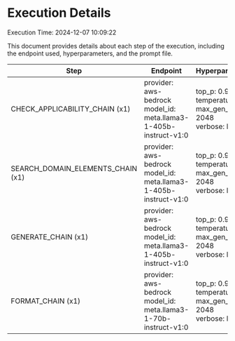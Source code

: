 # Execution Details

Execution Time: 2024-12-07 10:09:22

This document provides details about each step of the execution, including the endpoint used, hyperparameters, and the prompt file.

| Step | Endpoint | Hyperparameters | Prompt Files |
|------|----------|-----------------|--------------|
| CHECK_APPLICABILITY_CHAIN (x1) | provider: aws-bedrock<br>model_id: meta.llama3-1-405b-instruct-v1:0 | top_p: 0.95<br>temperature: 0.6<br>max_gen_len: 2048<br>verbose: False | (plain, check-applicability/llama3/plain-template-v2.txt) |
| SEARCH_DOMAIN_ELEMENTS_CHAIN (x1) | provider: aws-bedrock<br>model_id: meta.llama3-1-405b-instruct-v1:0 | top_p: 0.95<br>temperature: 0.65<br>max_gen_len: 2048<br>verbose: False | (plain, search-domain-elements/llama3/plain-template-norepeat.txt) |
| GENERATE_CHAIN (x1) | provider: aws-bedrock<br>model_id: meta.llama3-1-405b-instruct-v1:0 | top_p: 0.95<br>temperature: 0.7<br>max_gen_len: 2048<br>verbose: False | (plain, generate-requirements/llama3/plain-template-norepeat.txt) |
| FORMAT_CHAIN (x1) | provider: aws-bedrock<br>model_id: meta.llama3-1-70b-instruct-v1:0 | top_p: 0.95<br>temperature: 0.5<br>max_gen_len: 2048<br>verbose: False | (plain, format-json/llama3/plain-template-v2.txt) |
